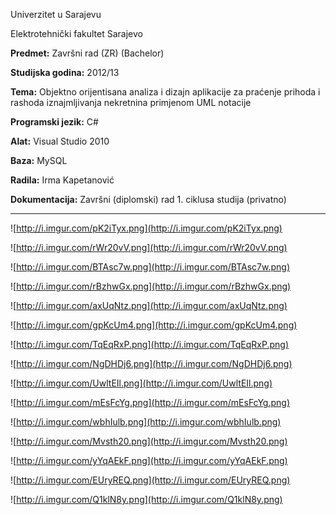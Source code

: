 Univerzitet u Sarajevu

Elektrotehnički fakultet Sarajevo

**Predmet:** Završni rad (ZR) (Bachelor)


**Studijska godina:** 2012/13

**Tema:** Objektno orijentisana analiza i dizajn aplikacije za praćenje prihoda i rashoda iznajmljivanja nekretnina primjenom UML notacije

**Programski jezik:** C#

**Alat:** Visual Studio 2010

**Baza:** MySQL


**Radila:** Irma Kapetanović

**Dokumentacija:** Završni (diplomski) rad 1. ciklusa studija (privatno)


---


![http://i.imgur.com/pK2iTyx.png](http://i.imgur.com/pK2iTyx.png)

![http://i.imgur.com/rWr20vV.png](http://i.imgur.com/rWr20vV.png)

![http://i.imgur.com/BTAsc7w.png](http://i.imgur.com/BTAsc7w.png)

![http://i.imgur.com/rBzhwGx.png](http://i.imgur.com/rBzhwGx.png)

![http://i.imgur.com/axUqNtz.png](http://i.imgur.com/axUqNtz.png)

![http://i.imgur.com/gpKcUm4.png](http://i.imgur.com/gpKcUm4.png)

![http://i.imgur.com/TqEqRxP.png](http://i.imgur.com/TqEqRxP.png)

![http://i.imgur.com/NgDHDj6.png](http://i.imgur.com/NgDHDj6.png)

![http://i.imgur.com/UwltEIl.png](http://i.imgur.com/UwltEIl.png)

![http://i.imgur.com/mEsFcYg.png](http://i.imgur.com/mEsFcYg.png)

![http://i.imgur.com/wbhIulb.png](http://i.imgur.com/wbhIulb.png)

![http://i.imgur.com/Mvsth20.png](http://i.imgur.com/Mvsth20.png)

![http://i.imgur.com/yYqAEkF.png](http://i.imgur.com/yYqAEkF.png)

![http://i.imgur.com/EUryREQ.png](http://i.imgur.com/EUryREQ.png)

![http://i.imgur.com/Q1klN8y.png](http://i.imgur.com/Q1klN8y.png)
